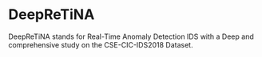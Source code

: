 # DeepReTiNA
DeepReTiNA stands for Real-Time Anomaly Detection IDS with a Deep and comprehensive study on the CSE-CIC-IDS2018 Dataset. 
